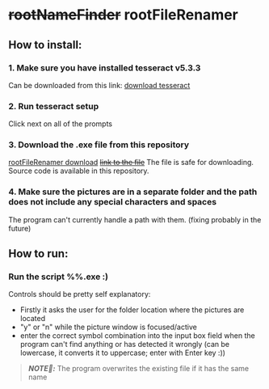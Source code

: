 # ~~rootNameFinder~~ rootFileRenamer

## How to install:

### 1. Make sure you have installed tesseract v5.3.3
Can be downloaded from this link: [download tesseract](https://digi.bib.uni-mannheim.de/tesseract/tesseract-ocr-w64-setup-5.3.3.20231005.exe) <!--{:target="_blank"}-->

### 2. Run tesseract setup
Click next on all of the prompts

### 3. Download the .exe file from **this repository**
[rootFileRenamer download](https://github.com/Rxsengxn/rootFileRenamer/blob/kert_development/rootFileRenamer.exe)
~~[link to the file](https://drive.google.com/file/d/1Bng2jYmbb5rFycDoCGr7fWBjbaGMldYA/view?usp=sharing)~~
The file is safe for downloading.
Source code is available in this repository.

### 4. Make sure the pictures are in a separate folder and the path does not include any special characters and spaces
The program can't currently handle a path with them. (fixing probably in the future)

## How to run:

### Run the script %%.exe :)
Controls should be pretty self explanatory:
- Firstly it asks the user for the folder location where the pictures are located
- "y" or "n" while the picture window is focused/active
- enter the correct symbol combination into the input box field when the program can't find anything or has detected it wrongly
(can be lowercase, it converts it to uppercase; enter with Enter key :))
> **_NOTE📝:_**  The program overwrites the existing file if it has the same name
